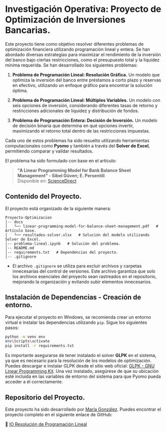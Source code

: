 # Investigación Operativa: Proyecto de Optimización de Inversiones Bancarias.
Este proyecto tiene como objetivo resolver diferentes problemas de optimización financiera utilizando programación lineal y entera. Se han abordado diversas estrategias para maximizar el rendimiento de la inversión del banco bajo ciertas restricciones, como el presupuesto total y la liquidez mínima requerida. Se han desarrollado los siguientes problemas:

1. **Problema de Programación Lineal: Resolución Gráfica.** Un modelo que optimiza la inversión del banco entre préstamos a corto plazo y reservas en efectivo, utilizando un enfoque gráfico para encontrar la solución óptima.

2. **Problema de Programación Lineal: Múltiples Variables.** Un modelo con seis opciones de inversión, considerando diferentes tasas de retorno y restricciones adicionales de liquidez y distribución de fondos.

3. **Problema de Programación Entera: Decisión de Inversión.** Un modelo de decisión binaria que determina en qué opciones invertir, maximizando el retorno total dentro de las restricciones impuestas.

Cada uno de estos problemas ha sido resuelto utilizando herramientas computacionales como **Pyomo** y también a través del **Solver de Excel**, permitiendo comparar y validar resultados.

El problema ha sido formulado con base en el artículo:
> **"A Linear Programming Model for Bank Balance Sheet Management" - Sibel Güven; E. Persentili**  
> Disponible en: [ScienceDirect](https://www.sciencedirect.com/science/article/pii/S030504839700008X)

## Contenido del Proyecto.

El proyecto está organizado de la siguiente manera:

```
Proyecto-Optimizacion
│-- docs
│   └── linear-programming-model-for-balance-sheet-management.pdf   # Artículo base.
│   └── resultados-solver.xlsx   # Solución del modelo utilizando Solver de Excel.
│-- problema-lineal.ipynb   # Solución del problema.
│-- README.md
│-- requirements.txt   # Dependencias del proyecto.
│-- .gitignore
```

- El archivo `.gitignore` se utiliza para excluir archivos y carpetas innecesarias del control de versiones. Este archivo garantiza que solo los archivos esenciales del proyecto sean rastreados en el repositorio, mejorando la organización y evitando subir elementos innecesarios.

## Instalación de Dependencias - Creación de entorno.
Para ejecutar el proyecto en Windows, se recomienda crear un entorno virtual e instalar las dependencias utilizando `pip`. Sigue los siguientes pasos:

```bash
python -m venv env
env\Scripts\activate
pip install -r requirements.txt
```

Es importante asegurarse de tener instalado el solver **GLPK** en el sistema, ya que es necesario para la resolución de los modelos de optimización. Puedes descargar e instalar GLPK desde el sitio web oficial: [GLPK - GNU Linear Programming Kit](https://www.gnu.org/software/glpk/). Una vez instalado, asegúrese de que su ubicación esté incluida en las variables de entorno del sistema para que Pyomo pueda acceder a él correctamente.

## Repositorio del Proyecto.

Este proyecto ha sido desarrollado por [María González](https://github.com/mgonzalz). Puedes encontrar el proyecto completo en el siguiente enlace de GitHub:

🔗 [IO Resolución de Programación Lineal](https://github.com/mgonzalz/io_resolucion-PL)
